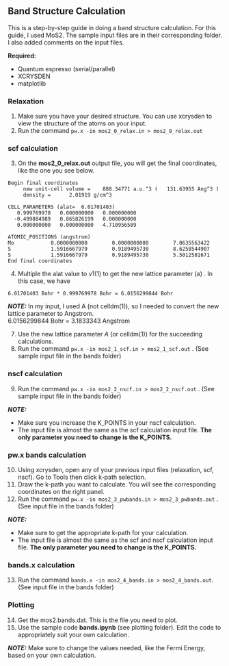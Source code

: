 ## Band Structure Calculation

This is a step-by-step guide in doing a band structure calculation. For this guide, I used MoS2. The sample input files are in their corresponding folder. I also added comments on the input files.


**Required:**
 - Quantum espresso (serial/parallel)
 - XCRYSDEN
 - matplotlib

### Relaxation

1. Make sure you have your desired structure. You can use xcrysden to view the structure of the atoms on your input.
2. Run the command ```pw.x -in mos2_0_relax.in > mos2_0_relax.out```



### scf calculation

3. On the **mos2_0_relax.out** output file, you will get the final coordinates, like the one you see below.
```
Begin final coordinates
     new unit-cell volume =    888.34771 a.u.^3 (   131.63955 Ang^3 )
     density =      2.01919 g/cm^3

CELL_PARAMETERS (alat=  6.01701403)
   0.999769978   0.000000000   0.000000000
  -0.499884989   0.865826199   0.000000000
   0.000000000   0.000000000   4.710956589

ATOMIC_POSITIONS (angstrom)
Mo            0.0000000000        0.0000000000        7.0635563422
S             1.5916667979        0.9189495730        8.6258544907
S             1.5916667979        0.9189495730        5.5012581671
End final coordinates
```
4. Multiple the alat value to v1(1) to get the new lattice parameter (a) . In this case, we have
```
6.01701403 Bohr * 0.999769978 Bohr = 6.0156299844 Bohr
```

***NOTE:*** 
In my input, I used A (not celldm(1)), so I needed to convert the new lattice parameter to Angstrom. 
</br> 6.0156299844 Bohr = 3.1833343 Angstrom

7. Use the new lattice parameter *A* (or celldm(1)) for the succeeding calculations.
8. Run the command ``` pw.x -in mos2_1_scf.in > mos2_1_scf.out ``` . (See sample input file in the bands folder)

### nscf calculation
9. Run the command ``` pw.x -in mos2_2_nscf.in > mos2_2_nscf.out ``` . (See sample input file in the bands folder)

***NOTE:*** 
 - Make sure you increase the K_POINTS in your nscf calculation.
 - The input file is almost the same as the scf calculation input file. **The only parameter you need to change is the K_POINTS.**

### pw.x bands calculation
10. Using xcrysden, open any of your previous input files (relaxation, scf, nscf). Go to Tools then click k-path selection.
11. Draw the k-path you want to calculate. You will see the corresponding coordinates on the right panel.
12. Run the command ``` pw.x -in mos2_3_pwbands.in > mos2_3_pwbands.out ``` . (See input file in the bands folder)

***NOTE:*** 
 - Make sure to get the appropriate k-path for your calculation.
 - The input file is almost the same as the scf and nscf calculation input file. **The only parameter you need to change is the K_POINTS.**

### bands.x calculation
13. Run the command ``` bands.x -in mos2_4_bands.in > mos2_4_bands.out ```.  (See input file in the bands folder)

### Plotting

14. Get the mos2.bands.dat. This is the file you need to plot.
15. Use the sample code **bands.ipynb** (see plotting folder). Edit the code to appropriately suit your own calculation.
 
***NOTE:*** 
Make sure to change the values needed, like the Fermi Energy, based on your own calculation.

